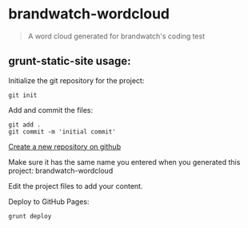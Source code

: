 # brandwatch-wordcloud
> A word cloud generated for brandwatch's coding test

## grunt-static-site usage:
Initialize the git repository for the project:
```
git init
```

Add and commit the files:
```
git add .
git commit -m 'initial commit'
```

[Create a new repository on github](http://github.com/new)

Make sure it has the same name you entered when you generated this project: brandwatch-wordcloud

Edit the project files to add your content.

Deploy to GitHub Pages:
```
grunt deploy
```